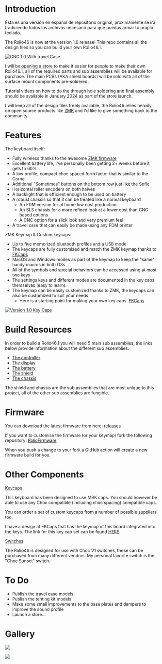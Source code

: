 # Introduction
Esta es una versión en español de repositorio original, proximamente se irá tradiciendo todos los archivos necesario para que puedas armar tu propio teclado.

The Rolio46 is now at the version 1.0 release! This repo contains all the design files so you can build your own Rolio46.1.

![CNC 1.0 With travel Case](images/main.png?raw=true "CNC 1.0 With travel Case")

I will be [opening a store](https://keydio.io) to make it easier for people to make their own Rolio46.1, all of the required parts and sub assemblies will be available for purchase. The main PCBs (AKA shield boards) will be sold with all of the surface mount components pre-soldered.

Tutorial videos on how to do the through hole soldering and final assembly should be available in January 2024 as part of the store launch.

I will keep all of the design files freely available, the Rolio46 relies heavily on open source products like [ZMK](https://zmk.dev) and I'd like to give something back to the community.

# Features
The keyboard itself:
- Fully wireless thanks to the awesome [ZMK firmware](https://zmk.dev)
- Excellent battery life, I've personally been getting 2+ weeks before it gets to 60%
- A low profile, compact choc spaced form factor that is similar to the Corne
- Additional "Sometimes" buttons on the bottom row just like the Sofle
- Horizontal roller encoders on both halves
- A backlight that is efficient enough to be used on battery
- A robust chassis so that it can be treated like a normal keyboard
  - An FDM version for at home low cost production
  - An SLS chassis for a more refined look at a lower cost than CNC based options
  - A CNC option for a slick look and very premium feel
- A travel case that can easily be made using any FDM printer

ZMK Keymap & Custom keycaps:
- Up to five memorized bluetooth profiles and a USB mode
- The keycaps are fully customized and match the ZMK keymap thanks to [FKCaps](https://fkcaps.com/custom/FGE2DW)
- MacOS and Windows modes as part of the keymap to keep the "same" handy macros in both OSs
- All of the symbols and special behaviors can be accessed using at most two keys
- The settings keys and different modes are documented in the key caps themselves (easy to learn).
- The keymap can be easily customized thanks to ZMK, the keycaps can also be customized to suit your needs
   - Here is a starting point for making your own key caps: [FKCaps](https://fkcaps.com/custom/FGE2DW)

[![Version 1.0 Key Caps](images/key_legend.png?raw=true "Version 1.0 Key Caps")](https://fkcaps.com/custom/FGE2DW)


# Build Resources
In order to build a Rolio46.1 you will need 5 main sub assemblies, the links below provide information about the different sub assemblies:
 * [The controller](doc/controller.md)
 * [The display](doc/display.md)
 * [The battery](doc/battery.md)
 * [The shield](pcb/README.md)
 * [The chassis](chassis/README.md)

The shield and chassis are the sub assemblies that are most unique to this project, all of the other sub assemblies are fungible.


# Firmware

You can download the latest firmware from here: [releases](https://github.com/MickiusMousius/RolioKeyboard/releases)

If you want to customise the firmware (or your keymap) fork the following repository: [RolioFirmware](https://github.com/MickiusMousius/RolioFirmware)

When you push a change to your fork a GitHub action will create a new firmware build for you.


# Other Components

<ins>Keycaps</ins>

This keyboard has been designed to use MBK caps. You should however be able to use any Choc compatible (including choc spacing) compatible caps.

You can order a set of custom keycaps from a number of possible suppliers too.

I have a design at FKCaps that has the keymap of this board integrated into the keys. The link for this key cap set can be found [HERE](https://fkcaps.com/custom/FGE2DW).


<ins>Switches</ins>

The Rolio46 is designed for use with Choc V1 switches, these can be purchased from many different vendors. My personal favorite switch is the "Choc Sunset" switch.


# To Do
 * Publish the travel case models
 * Publish the tenting kit models
 * Make some small improvements to the base plates and dampers to improve the sound profile
 * Launch a store...

# Gallery

![](images/case.png)

![](images/all_three.png)
